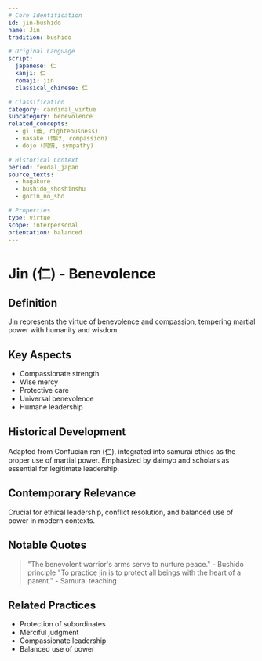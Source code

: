 ```yaml
---
# Core Identification
id: jin-bushido
name: Jin
tradition: bushido

# Original Language
script:
  japanese: 仁
  kanji: 仁
  romaji: jin
  classical_chinese: 仁

# Classification
category: cardinal_virtue
subcategory: benevolence
related_concepts:
  - gi (義, righteousness)
  - nasake (情け, compassion)
  - dōjō (同情, sympathy)

# Historical Context
period: feudal_japan
source_texts:
  - hagakure
  - bushido_shoshinshu
  - gorin_no_sho

# Properties
type: virtue
scope: interpersonal
orientation: balanced
---
```


# Jin (仁) - Benevolence

## Definition
Jin represents the virtue of benevolence and compassion, tempering martial power with humanity and wisdom.

## Key Aspects
- Compassionate strength
- Wise mercy
- Protective care
- Universal benevolence
- Humane leadership

## Historical Development
Adapted from Confucian ren (仁), integrated into samurai ethics as the proper use of martial power. Emphasized by daimyo and scholars as essential for legitimate leadership.

## Contemporary Relevance
Crucial for ethical leadership, conflict resolution, and balanced use of power in modern contexts.

## Notable Quotes
> "The benevolent warrior's arms serve to nurture peace." - Bushido principle
> "To practice jin is to protect all beings with the heart of a parent." - Samurai teaching

## Related Practices
- Protection of subordinates
- Merciful judgment
- Compassionate leadership
- Balanced use of power